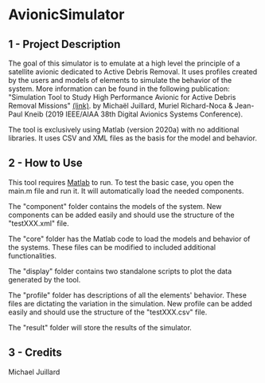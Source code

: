 # AvionicSimulator

## 1 - Project Description
The goal of this simulator is to emulate at a high level the principle of a satellite avionic dedicated to Active Debris Removal. It uses profiles created by the users and models of elements to simulate the behavior of the system. More information can be found in the following publication: "Simulation Tool to Study High Performance Avionic for Active Debris Removal Missions" [(link)](https://www.researchgate.net/profile/Michael-Juillard-2/publication/341077819_Simulation_Tool_to_Study_High_Performance_Avionic_for_Active_Debris_Removal_Missions/links/603a251f4585158939d29eda/Simulation-Tool-to-Study-High-Performance-Avionic-for-Active-Debris-Removal-Missions.pdf). by Michaël Juillard, Muriel Richard-Noca & Jean-Paul Kneib (2019 IEEE/AIAA 38th Digital Avionics Systems Conference).

The tool is exclusively using Matlab (version 2020a) with no additional libraries. It uses CSV and XML files as the basis for the model and behavior.

## 2 - How to Use

This tool requires [Matlab](https://ch.mathworks.com/products/matlab.html) to run. To test the basic case, you open the main.m file and run it. It will automatically load the needed components.

The "component" folder contains the models of the system. New components can be added easily and should use the structure of the "testXXX.xml" file.

The "core" folder has the Matlab code to load the models and behavior of the systems. These files can be modified to included additional functionalities.

The "display" folder contains two standalone scripts to plot the data generated by the tool. 

The "profile" folder has descriptions of all the elements' behavior. These files are dictating the variation in the simulation. New profile can be added easily and should use the structure of the "testXXX.csv" file.

The "result" folder will store the results of the simulator.

## 3 - Credits
Michael Juillard
